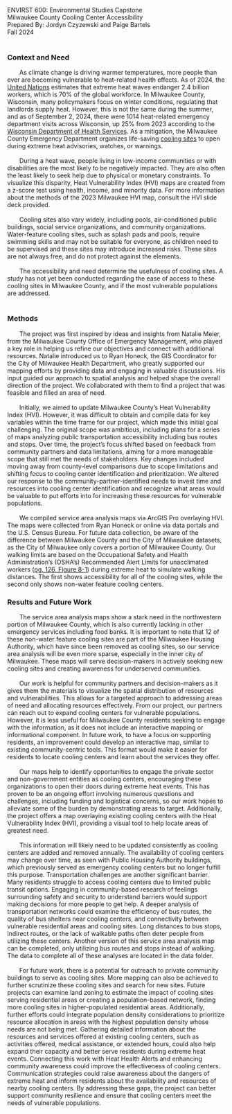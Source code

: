 ENVIRST 600: Environmental Studies Capstone<br>
Milwaukee County Cooling Center Accessibility<br>
Prepared By: Jordyn Czyzewski and Paige Bartels<br>
Fall 2024<br>
<br>
<h3>Context and Need</h3>
&emsp;&emsp;As climate change is driving warmer temperatures, more people than ever are becoming vulnerable to heat-related health effects. As of 2024, the <a href="https://www.un.org/en/climatechange/extreme-heat">United Nations</a> estimates that extreme heat waves endanger 2.4 billion workers, which is 70% of the global workforce. In Milwaukee County, Wisconsin, many policymakers focus on winter conditions, regulating that landlords supply heat. However, this is not the same during the summer, and as of September 2, 2024, there were 1014 heat-related emergency department visits across Wisconsin, up 25% from 2023 according to the <a href="https://www.jsonline.com/story/news/local/2024/09/05/heat-illnesses-and-deaths-are-getting-worse-in-wisconsin-data-show/75072520007/">Wisconsin Department of Health Services</a>. As a mitigation, the Milwaukee County Emergency Department organizes life-saving <a href="https://city.milwaukee.gov/Health/Cooling-Sites">cooling sites</a> to open during extreme heat advisories, watches, or warnings.
<br><br>
&emsp;&emsp;During a heat wave, people living in low-income communities or with disabilities are the most likely to be negatively impacted. They are also often the least likely to seek help due to physical or monetary constraints. To visualize this disparity, Heat Vulnerability Index (HVI) maps are created from a z-score test using health, income, and minority data. For more information about the methods of the 2023 Milwaukee HVI map, consult the HVI slide deck provided.
<br><br>
&emsp;&emsp;Cooling sites also vary widely, including pools, air-conditioned public buildings, social service organizations, and community organizations. Water-feature cooling sites, such as splash pads and pools, require swimming skills and may not be suitable for everyone, as children need to be supervised and these sites may introduce increased risks. These sites are not always free, and do not protect against the elements.
<br><br>
&emsp;&emsp;The accessibility and need determine the usefulness of cooling sites. A study has not yet been conducted regarding the ease of access to these cooling sites in Milwaukee County, and if the most vulnerable populations are addressed.<br><br>
<h3>Methods</h3>
&emsp;&emsp;The project was first inspired by ideas and insights from Natalie Meier, from the Milwaukee County Office of Emergency Management, who played a key role in helping us refine our objectives and connect with additional resources. Natalie introduced us to Ryan Honeck, the GIS Coordinator for the City of Milwaukee Health Department, who greatly supported our mapping efforts by providing data and engaging in valuable discussions. His input guided our approach to spatial analysis and helped shape the overall direction of the project. We collaborated with them to find a project that was feasible and filled an area of need.
<br><br>
&emsp;&emsp;Initially, we aimed to update Milwaukee County’s Heat Vulnerability Index (HVI). However, it was difficult to obtain and compile data for key variables within the time frame for our project, which made this initial goal challenging. The original scope was ambitious, including plans for a series of maps analyzing public transportation accessibility including bus routes and stops. Over time, the project’s focus shifted based on feedback from community partners and data limitations, aiming for a more manageable scope that still met the needs of stakeholders. Key changes included moving away from county-level comparisons due to scope limitations and shifting focus to cooling center identification and prioritization. We altered our response to the community-partner-identified needs to invest time and resources into cooling center identification and recognize what areas would be valuable to put efforts into for increasing these resources for vulnerable populations. 
<br><br>
&emsp;&emsp;We compiled service area analysis maps via ArcGIS Pro overlaying HVI. The maps were collected from Ryan Honeck or online via data portals and the U.S. Census Bureau. For future data collection, be aware of the difference between Milwaukee County and the City of Milwaukee datasets, as the City of Milwaukee only covers a portion of Milwaukee County. Our walking limits are based on the Occupational Safety and Health Administration’s (OSHA’s) Recommended Alert Limits for unacclimated workers (<a href="https://www.cdc.gov/niosh/docs/2016-106/pdfs/2016-106.pdf">pg. 126, Figure 8-1</a>) during extreme heat to simulate walking distances. The first shows accessibility for all of the cooling sites, while the second only shows non-water feature cooling centers.<br>
<h3>Results and Future Work</h3>
&emsp;&emsp;The service area analysis maps show a stark need in the northwestern portion of Milwaukee County, which is also currently lacking in other emergency services including food banks. It is important to note that 12 of these non-water feature cooling sites are part of the Milwaukee Housing Authority, which have since been removed as cooling sites, so our service area analysis will be even more sparse, especially in the inner city of Milwaukee. These maps will serve decision-makers in actively seeking new cooling sites and creating awareness for underserved communities.
<br><br>
&emsp;&emsp;Our work is helpful for community partners and decision-makers as it gives them the materials to visualize the spatial distribution of resources and vulnerabilities. This allows for a targeted approach to addressing areas of need and allocating resources effectively. From our project, our partners can reach out to expand cooling centers for vulnerable populations. However, it is less useful for Milwaukee County residents seeking to engage with the information, as it does not include an interactive mapping or informational component. In future work, to have a focus on supporting residents, an improvement could develop an interactive map, similar to existing community-centric tools. This format would make it easier for residents to locate cooling centers and learn about the services they offer.
<br><br>
&emsp;&emsp;Our maps help to identify opportunities to engage the private sector and non-government entities as cooling centers, encouraging these organizations to open their doors during extreme heat events. This has proven to be an ongoing effort involving numerous questions and challenges, including funding and logistical concerns, so our work hopes to alleviate some of the burden by demonstrating areas to target. Additionally, the project offers a map overlaying existing cooling centers with the Heat Vulnerability Index (HVI), providing a visual tool to help locate areas of greatest need.
<br><br>
&emsp;&emsp;This information will likely need to be updated consistently as cooling centers are added and removed annually. The availability of cooling centers may change over time, as seen with Public Housing Authority buildings, which previously served as emergency cooling centers but no longer fulfill this purpose. Transportation challenges are another significant barrier. Many residents struggle to access cooling centers due to limited public transit options. Engaging in community-based research of feelings surrounding safety and security to understand barriers would support making decisions for more people to get help.  A deeper analysis of transportation networks could examine the efficiency of bus routes, the quality of bus shelters near cooling centers, and connectivity between vulnerable residential areas and cooling sites. Long distances to bus stops, indirect routes, or the lack of walkable paths often deter people from utilizing these centers. Another version of this service area analysis map can be completed, only utilizing bus routes and stops instead of walking. The data to complete all of these analyses are located in the data folder. 
<br><br>
&emsp;&emsp;For future work, there is a potential for outreach to private community buildings to serve as cooling sites. More mapping can also be achieved to further scrutinize these cooling sites and search for new sites. Future projects can examine land zoning to estimate the impact of cooling sites serving residential areas or creating a population-based network, finding more cooling sites in higher-populated residential areas. Additionally, further efforts could integrate population density considerations to prioritize resource allocation in areas with the highest population density whose needs are not being met. Gathering detailed information about the resources and services offered at existing cooling centers, such as activities offered, medical assistance, or extended hours, could also help expand their capacity and better serve residents during extreme heat events. Connecting this work with Heat Health Alerts and enhancing community awareness could improve the effectiveness of cooling centers. Communication strategies could raise awareness about the dangers of extreme heat and inform residents about the availability and resources of nearby cooling centers. By addressing these gaps, the project can better support community resilience and ensure that cooling centers meet the needs of vulnerable populations.



